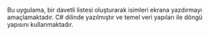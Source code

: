 Bu uygulama, bir davetli listesi oluşturarak isimleri ekrana yazdırmayı amaçlamaktadır. C# dilinde yazılmıştır ve temel veri yapıları ile döngü yapısını kullanmaktadır.
